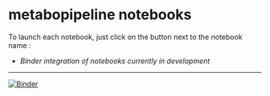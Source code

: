 # metabopipeline notebooks

To launch each notebook, just click on the button next to the notebook name :
- *Binder integration of notebooks currently in development*

---

[![Binder](https://mybinder.org/badge_logo.svg)](https://mybinder.org/v2/gh/maxvincent24/metabopipeline_notebooks/HEAD?labpath=notebooks%2F0-TUTORIAL%2F1-explore_data.ipynb)
